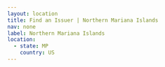 ```yaml
---
layout: location
title: Find an Issuer | Northern Mariana Islands
nav: none
label: Northern Mariana Islands
location:
  - state: MP
    country: US
---
```

